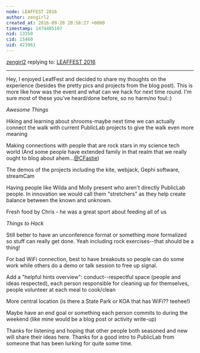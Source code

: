 ```yaml
---
node: LEAFFEST 2016
author: zengirl2
created_at: 2016-09-20 20:58:27 +0000
timestamp: 1474405107
nid: 13350
cid: 15460
uid: 423961
---
```




[zengirl2](../profile/zengirl2) replying to: [LEAFFEST 2016](../notes/cfastie/08-12-2016/leaffest-2016)

----
Hey, I enjoyed LeafFest and decided to share my thoughts on the experience (besides the pretty pics and projects from the blog post). This is more like how was the event and what can we hack for next time round.  I'm sure most of these you've heard/done before, so no harm/no foul::)

*Awesome Things*

Hiking and learning about shrooms-maybe next time we can actually connect the walk with current PublicLab projects to give the walk even more meaning

Making connections with people that are rock stars in my science tech world (And some people have extended family in that realm that we really ought to blog about ahem...[@CFastie](/profile/CFastie))

The demos of the projects including the kite, webjack, Gephi software, streamCam

Having people like Wilda and Molly present who aren't directly PublicLab people. In innovation we would call them "stretchers" as they help create balance between the known and unknown.

Fresh food by Chris - he was a great sport about feeding all of us


*Things to Hack* 

Still better to have an unconference format or something more formalized so stuff can really get done. Yeah including rock exercises--that should be a thing!

For bad WiFi connection, best to have breakouts so people can do some work while others do a demo or talk session to free up signal. 

Add a "helpful hints overview": conduct--respectful space (people and ideas respected), each person responsible for cleaning up for themselves, people volunteer at each meal to cook/clean

More central location (is there a State Park or KOA that has WiFi?? teehee!)

Maybe have an end goal or something each person commits to during the weekend (like mine would be a blog post or activity write-up)

Thanks for listening and hoping that other people both seasoned and new will share their ideas here. Thanks for a good intro to PublicLab from someone that has been lurking for quite some time.